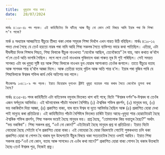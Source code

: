 ```yaml
---
title:  ধুমুহাক শান্ত কৰা।
date:   28/07/2024
---
```


`মাৰ্কঃ ৪:৩৫-৪১ পদ পড়ক। এই কাহিনীটোত কি ঘটিছে আৰু যীচু নো কোন সেই বিষয়ে আমি ইয়াৰ পৰা কি শিক্ষা ল’ব পাৰো?`

মাৰ্ক ৪ অধ্যায়ৰ আৰম্ভণিতে যীচুৱে তীৰত থকা লোক সমূহক শিক্ষা দিবলৈ এখন নাৱত উঠি বহিছিল। মাৰ্কঃ ৪:১০-১২ পদত দেখা গৈছে যে তেওঁ হয়তো নাৱৰ পৰা নামি আহি শিষ্য সকলৰ সৈতে ব্যক্তিগত ভাৱে কথা পাতিছিল। এতিয়া, এটা দীঘলীয়া দিনৰ শিক্ষাৰ পিছত, শিষ্য বিলাকে যীচুক নাওখনত “যেনেকৈ আছিল, তেনেকৈয়ে” লৈ যায়, আন কথাত ক’বলৈ গ’লে তেওঁ অতি ভাগৰি গৈছিল। লগে লগে তেওঁ নাওখনৰ গুৰিফালে থকা গাৰুত মূৰ দি শুই পৰিছিল। সেই সময়ত সাগৰত এটা বৰ ধুমুহা সৃষ্টি হয় আৰু শিষ্য বিলাকে নাওখন ডুব যোৱাৰ আশংকাত তেওঁক জগালে। তাতে যীচুৱে বতাহ আৰু সাগৰক শান্ত হ’বলৈ আজ্ঞা দিলে। আৰু তেতিয়া বতাহ গুচিল আৰু অতি শান্ত হ’ল। ইয়াৰ পৰা বুজিব পাৰি যে শিষ্যবিলাকে ঈশ্বৰৰ শক্তিৰ কাৰ্য দেখি অতিশয় ভয় পালে।

`গীতমালাঃ ১০৪:১-৯ পদ পড়ক। ইয়াত যিহোৱাৰ দৃশ্যখন খ্ৰীষ্টই ধুমুহা বতাহক শান্ত কৰাৰ সৈতে কেনেকৈ তুলনা কৰা হৈছে?`

মাৰ্কঃ ৪:৩৫-৪১ পদৰ কাহিনীটো এটা বাইবেলৰ নমুনাৰ ভিতৰত খাপ খাই পৰে; যিটো “ঈশ্বৰৰ দৰ্শন”ৰ-ঈশ্বৰৰ বা তেওঁৰ এজন স্বৰ্গদূতৰ আবিৰ্ভাৱ। এই ঘটনাবোৰৰ পাঁচটা সাধাৰণ বৈশিষ্ট্যঃ (১) ঐশ্বৰিক শক্তিৰ প্ৰদৰ্শন, (২) মানুহৰ ভয়, (৩) ভয় নকৰিবলৈ দিয়া আজ্ঞা, (৪) প্ৰকাশিত বাক্য, যাৰ বাবে ঈশ্বৰ বা দূতে আবিৰ্ভাৱ হৈছিল আৰু (৫) প্ৰকাশিত হোৱা দেখা পাই মানুহে কৰা প্ৰতিক্ৰিয়া। এই কাহিনীটোত পাঁচটা বৈশিষ্ট্যৰ ভিতৰত চাৰিটা ইয়াত আছে-ধুমুহা শান্ত হোৱাটোৱেই হৈছে ঐশ্বৰিক শক্তিৰ প্ৰদৰ্শন, শিষ্য সকলৰ ভয়েই হৈছে মানুহৰ ভয়। প্ৰশ্ন হৈছে, “তোমালোক কিয় ভয়াতুৰ হৈছা?” অৰ্থাৎ “ভয় নকৰিবা”। শিষ্য সকলৰ প্ৰশ্ন, “এওঁ নো কোন?” এইটোৱেই হৈছে মানুহৰ প্ৰশ্ন বা প্ৰতিক্ৰিয়া। ইয়াত যিটো নোহোৱা হৈছে সেইটো হ’ল প্ৰকাশিত হোৱা বাক্য। এই নোহোৱা হৈ যোৱা বিৱৰণটো গোটেই পুস্তকখনত চলি থকা প্ৰকাশিত হোৱা বা গোপন হৈ থকাৰ মূল উদ্দেশ্যটো যীচুৰ বিষয়ে থকা সত্যতাটোৰ সৈতে ওলাই আহিব। ইয়াত শিষ্য সকলৰ প্ৰশ্ন-“এওঁ নো কোন, বতাহ আৰু সাগৰেও যে এওঁৰ কথা মানে?” প্ৰকাশিত হোৱা বাক্য গোপন হৈ থকাৰ উত্তৰটো হৈছে-তেওঁ ঈশ্বৰৰ পুত্ৰ, নিজেই প্ৰভু।